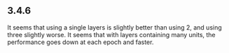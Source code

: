 #

## 3.4.6

It seems that using a single layers is slightly better than using 2, and using three slightly worse.
It seems that with layers containing many units, the performance goes down at each epoch and faster.
